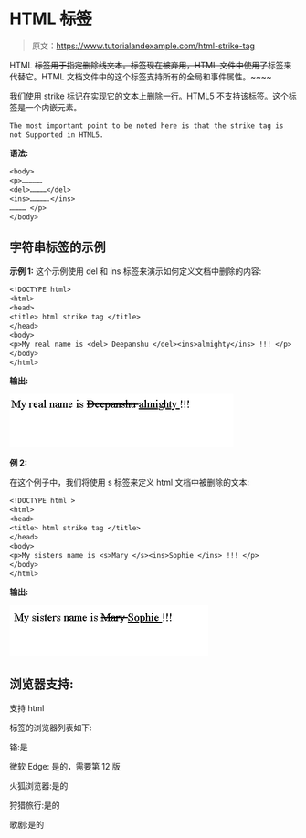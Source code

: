 # HTML ~~标签~~

> 原文：<https://www.tutorialandexample.com/html-strike-tag>

HTML ~~标签用于指定删除线文本。标签现在被弃用，HTML 文件中使用了~~标签来代替它。HTML 文档文件中的这个标签支持所有的全局和事件属性。~~~~

我们使用 strike 标记在实现它的文本上删除一行。HTML5 不支持该标签。这个标签是一个内嵌元素。

```
The most important point to be noted here is that the strike tag is not Supported in HTML5.
```

**语法:**

```
<body>
<p>……………
<del>…………</del>
<ins>………….</ins>
………… </p>
</body> 
```

## 字符串标签的示例

**示例 1:** 这个示例使用 del 和 ins 标签来演示如何定义文档中删除的内容:

```
<!DOCTYPE html>
<html>
<head>
<title> html strike tag </title>
</head>
<body>
<p>My real name is <del> Deepanshu </del><ins>almighty</ins> !!! </p>
</body>
</html> 
```

**输出:**

![HTML Strike Tag](img/ad8175a24d94e652ec0abd916002fb92.png)

**例 2:**

在这个例子中，我们将使用 s 标签来定义 html 文档中被删除的文本:

```
<!DOCTYPE html >
<html>
<head>
<title> html strike tag </title>
</head>
<body>
<p>My sisters name is <s>Mary </s><ins>Sophie </ins> !!! </p>
</body>
</html> 
```

**输出:**

![HTML Strike Tag](img/be014846747dae4ba813e532374ebaef.png)

## 浏览器支持:

支持 html

标签的浏览器列表如下:

铬:是

微软 Edge: 是的，需要第 12 版

火狐浏览器:是的

狩猎旅行:是的

歌剧:是的